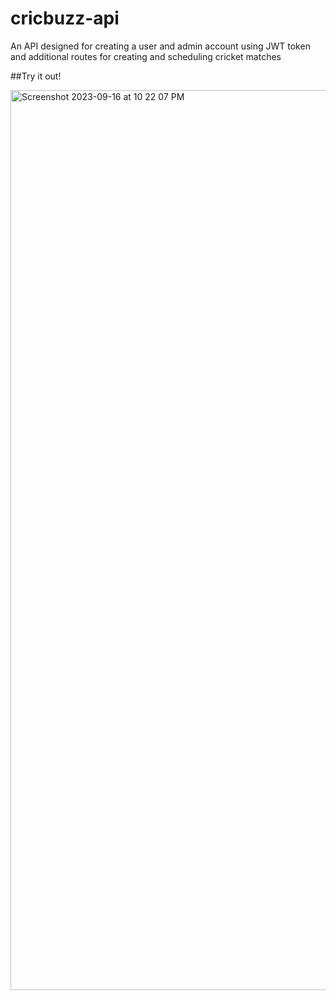 # cricbuzz-api
An API designed for creating a user and admin account using JWT token and additional routes for creating and scheduling cricket matches

##Try it out!

<img width="1440" alt="Screenshot 2023-09-16 at 10 22 07 PM" src="https://github.com/ruds18/cricbuzz-api/assets/74107790/aa22f200-58a2-4ff4-8eb6-ce1d9cf092c4">
